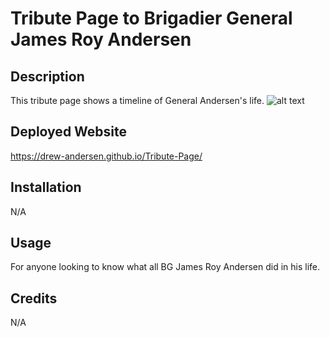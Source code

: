 # Tribute Page to Brigadier General James Roy Andersen

## Description

This tribute page shows a timeline of General Andersen's life. 
![alt text](<Screenshot 2024-06-25 at 7.24.27 PM.png>)

## Deployed Website

https://drew-andersen.github.io/Tribute-Page/

## Installation

N/A

## Usage

For anyone looking to know what all BG James Roy Andersen did in his life.

## Credits

N/A